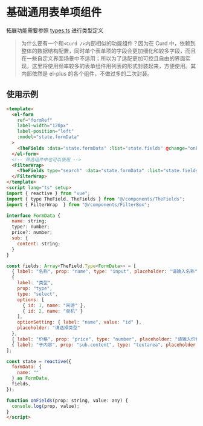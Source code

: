 # 基础通用表单项组件

拓展功能需要参照 [types.ts](./src/types.ts) 进行类型定义

> 为什么要有一个和`<Curd />`内部相似的功能组件？因为在 Curd 中，依赖到整体的数据结构配置，同时单个表单项的字段会更加细化和较多字段，而且在一些自定义界面场景中不适用；所以为了适配更加可控且自由的界面实现，这里将使用频率较多的表单组件用列表的形式封装起来，方便使用。其内部依然是 el-plus 的各个组件，不做过多的二次封装。

## 使用示例

```html
<template>
  <el-form
    ref="formRef"
    label-width="120px"
    label-position="left"
    :model="state.formData"
  >
    <TheFields :data="state.formData" :list="state.fields" @change="onFields" />
  </el-form>
  <!-- 筛选组件中也可以使用 -->
  <FilterWrap>
    <TheFields type="search" :data="state.formData" :list="state.fields" @change="onFields" />
  </FilterWrap>
</template>
<script lang="ts" setup>
import { reactive } from "vue";
import { type TheField, TheFields } from "@/components/TheFields";
import { FilterWrap  } from "@/components/FilterBox";

interface FormData {
  name: string;
  type?: number;
  price?: number;
  sub: {
    content: string;
  }
}

const fields: Array<TheField.Type<FormData>> = [
  { label: "名称", prop: "name", type: "input", placeholder: "请输入名称" },
  {
    label: "类型",
    prop: "type",
    type: "select",
    options: [
      { id: 1, name: "网游" },
      { id: 2, name: "单机" }
    ],
    optionSetting: { label: "name", value: "id" },
    placeholder: "请选择类型"
  },
  { label: "价格", prop: "price", type: "number", placeholder: "请输入价格" },
  { label: "子内容", prop: "sub.content", type: "textarea", placeholder: "请输入内容" },
];

const state = reactive({
  formData: {
    name: ""
  } as FormData,
  fields,
});

function onFields(prop: string, value: any) {
  console.log(prop, value);
}
</script>
```

